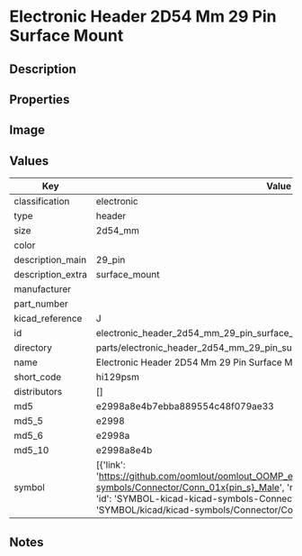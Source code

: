 # Electronic Header 2D54 Mm 29 Pin Surface Mount

## Description

## Properties


## Image


## Values

| Key | Value |
| --- | --- |
| classification | electronic |
| type | header |
| size | 2d54_mm |
| color |  |
| description_main | 29_pin |
| description_extra | surface_mount |
| manufacturer |  |
| part_number |  |
| kicad_reference | J |
| id | electronic_header_2d54_mm_29_pin_surface_mount |
| directory | parts/electronic_header_2d54_mm_29_pin_surface_mount |
| name | Electronic Header 2D54 Mm 29 Pin Surface Mount |
| short_code | hi129psm |
| distributors | [] |
| md5 | e2998a8e4b7ebba889554c48f079ae33 |
| md5_5 | e2998 |
| md5_6 | e2998a |
| md5_10 | e2998a8e4b |
| symbol | [{'link': 'https://github.com/oomlout/oomlout_OOMP_eda_V2/tree/main/SYMBOL/kicad/kicad-symbols/Connector/Conn_01x{pin_s}_Male', 'name': 'Connector : Conn_01x29_Male', 'id': 'SYMBOL-kicad-kicad-symbols-Connector-Conn_01x29_Male', 'directory': 'SYMBOL/kicad/kicad-symbols/Connector/Conn_01x29_Male/'}] |

## Notes

